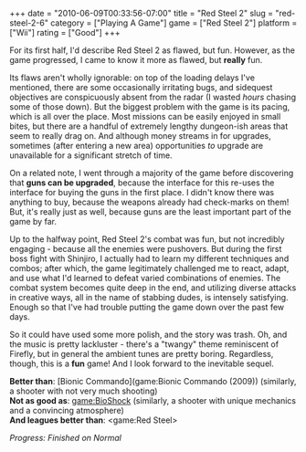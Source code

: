+++
date = "2010-06-09T00:33:56-07:00"
title = "Red Steel 2"
slug = "red-steel-2-6"
category = ["Playing A Game"]
game = ["Red Steel 2"]
platform = ["Wii"]
rating = ["Good"]
+++

For its first half, I'd describe Red Steel 2 as flawed, but fun.  However, as the game progressed, I came to know it more as flawed, but <b>really</b> fun.

Its flaws aren't wholly ignorable: on top of the loading delays I've mentioned, there are some occasionally irritating bugs, and sidequest objectives are conspicuously absent from the radar (I wasted <i>hours</i> chasing some of those down).  But the biggest problem with the game is its pacing, which is all over the place.  Most missions can be easily enjoyed in small bites, but there are a handful of extremely lengthy dungeon-ish areas that seem to really drag on.  And although money streams in for upgrades, sometimes (after entering a new area) opportunities <i>to</i> upgrade are unavailable for a significant stretch of time.

On a related note, I went through a majority of the game before discovering that <b>guns can be upgraded</b>, because the interface for this re-uses the interface for buying the guns in the first place.  I didn't know there was anything to buy, because the weapons already had check-marks on them!  But, it's really just as well, because guns are the least important part of the game by far.

Up to the halfway point, Red Steel 2's combat was fun, but not incredibly engaging - because all the enemies were pushovers.  But during the first boss fight with Shinjiro, I actually had to learn my different techniques and combos; after which, the game legitimately challenged me to react, adapt, and use what I'd learned to defeat varied combinations of enemies.  The combat system becomes quite deep in the end, and utilizing diverse attacks in creative ways, all in the name of stabbing dudes, is intensely satisfying.  Enough so that I've had trouble putting the game down over the past few days.

So it could have used some more polish, and the story was trash.  Oh, and the music is pretty lackluster - there's a "twangy" theme reminiscent of Firefly, but in general the ambient tunes are pretty boring.  Regardless, though, this is a <b>fun</b> game!  And I look forward to the inevitable sequel.

<b>Better than</b>: [Bionic Commando](game:Bionic Commando (2009)) (similarly, a shooter with not very much shooting)  
<b>Not as good as</b>: <game:BioShock> (similarly, a shooter with unique mechanics and a convincing atmosphere)  
<b>And leagues better than</b>: <game:Red Steel>

<i>Progress: Finished on Normal</i>